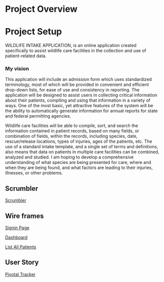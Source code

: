 # Project Overview
# Project Setup
WILDLIFE INTAKE APPLICATION, is an online application created specifically to assist wildlife care facilities in the collection and use of patient-related data. 

### My vision
This application will include an admission form which uses standardized terminology, most of which will be provided in convenient and efficient drop-down lists, for ease of use and consistency in reporting. The application will be designed to assist users in collecting critical information about their patients, compiling and using that information in a variety of ways. One of the most basic, yet attractive features of the system will be the ability to automatically generate information for annual reports for state and federal permitting agencies.
 
Wildlife care facilities will be able to compile, sort, and search the information contained in patient records, based on many fields, or combination of fields, within the records, including species, date, rescue/release locations, types of injuries, ages of the patients, etc. The use of a standard intake template, and a single set of terms and definitions, also means that data on patients in multiple care facilities can be combined, analyzed and studied. I am hoping to develop a comprehensive understanding of what species are being presented for care, where and when they are being found, and what factors are leading to their injuries, illnesses, or other problems.

## Scrumbler
[Scrumbler](http://scrumblr.ca/wild_intake)

## Wire frames
[Signin Page](https://wireframe.cc/AF04DA)

[Dashboard](https://wireframe.cc/KpmMWs)

[List All Patients](https://wireframe.cc/QytMUs)

## User Story
[Pivotal Tracker](https://www.pivotaltracker.com/n/projects/2240241)